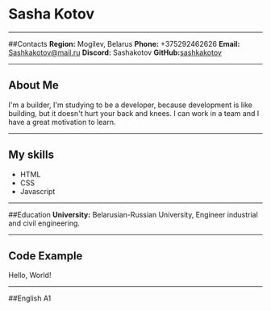 # Sasha Kotov
****
##Contacts
**Region:** Mogilev, Belarus
**Phone:** +375292462626
**Email:** Sashkakotov@mail.ru
**Discord:** Sashakotov
**GitHub:**[sashkakotov](https://github.com/Sashkakotov)
****
## About Me
I'm a builder, I'm studying to be a developer, because development is like building, but it doesn't hurt your back and knees. I can work in a team and I have a great motivation to learn.
***
## My skills
* HTML
* CSS
* Javascript
***
##Education
**University:** Belarusian-Russian University, Engineer industrial and civil engineering.
***
## Code Example
<p> Hello, World! </p>

***
##English
A1
